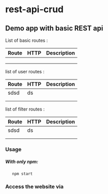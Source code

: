 # rest-api-crud

## Demo app with basic REST api

List of basic routes :

| Route | HTTP | Description |
|-------|------|-------------|
|       |      |             |
|       |      |             |
|       |      |             |


list of user routes :

| Route | HTTP | Description |
|-------|------|-------------|
| sdsd  | ds   |             |
|       |      |             |
|       |      |             |

list of filter routes :

| Route | HTTP | Description |
|-------|------|-------------|
| sdsd  | ds   |             |
|       |      |             |
|       |      |             |

### Usage
##### With only npm:

```npm install 
   npm start
```

### Access the website via 

